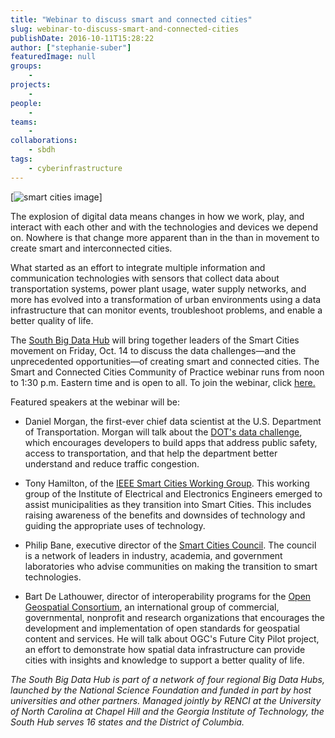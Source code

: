 ```yaml
---
title: "Webinar to discuss smart and connected cities"
slug: webinar-to-discuss-smart-and-connected-cities
publishDate: 2016-10-11T15:28:22
author: ["stephanie-suber"]
featuredImage: null
groups:
    - 
projects:
    - 
people:
    - 
teams: 
    - 
collaborations:
    - sbdh
tags:
    - cyberinfrastructure
---
```

[![smart cities image](https://renci.org/wp-content/uploads/2016/10/smart-cities-image-1024x586.jpg)]

The explosion of digital data means changes in how we work, play, and interact with each other and with the technologies and devices we depend on. Nowhere is that change more apparent than in the than in movement to create smart and interconnected cities.

What started as an effort to integrate multiple information and communication technologies with sensors that collect data about transportation systems, power plant usage, water supply networks, and more has evolved into a transformation of urban environments using a data infrastructure that can monitor events, troubleshoot problems, and enable a better quality of life.

The [South Big Data Hub](https://southbdhub.wordpress.com/) will bring together leaders of the Smart Cities movement on Friday, Oct. 14 to discuss the data challenges—and the unprecedented opportunities—of creating smart and connected cities. The Smart and Connected Cities Community of Practice webinar runs from noon to 1:30 p.m. Eastern time and is open to all. To join the webinar, click [here.](https://renci.webex.com/mw3100/mywebex/default.do?service=1&siteurl=renci&nomenu=true&main_url=%2Fmc3100%2Fe.do%3Fsiteurl%3Drenci%26AT%3DMI%26EventID%3D482477322%26UID%3D0%26Host%3DQUhTSwAAAAIZuHW8I572udXfZrz6QtQUYnsYJjJnzMoPGDkSDDb_XvnpZuUJ-jaAMO)

Featured speakers at the webinar will be:

*   Daniel Morgan, the first-ever chief data scientist at the U.S. Department of Transportation. Morgan will talk about the [DOT's data challenge](https://www.data.gov/safety/us-department-transportation-data-challenge/), which encourages developers to build apps that address public safety, access to transportation, and that help the department better understand and reduce traffic congestion.

*   Tony Hamilton, of the [IEEE Smart Cities Working Group](http://smartcities.ieee.org/). This working group of the Institute of Electrical and Electronics Engineers emerged to assist municipalities as they transition into Smart Cities. This includes raising awareness of the benefits and downsides of technology and guiding the appropriate uses of technology.

*   Philip Bane, executive director of the [Smart Cities Council](http://smartcitiescouncil.com/). The council is a network of leaders in industry, academia, and government laboratories who advise communities on making the transition to smart technologies.

*   Bart De Lathouwer, director of interoperability programs for the [Open Geospatial Consortium](http://www.opengeospatial.org/), an international group of commercial, governmental, nonprofit and research organizations that encourages the development and implementation of open standards for geospatial content and services. He will talk about OGC's Future City Pilot project, an effort to demonstrate how spatial data infrastructure can provide cities with insights and knowledge to support a better quality of life.

_The South Big Data Hub is part of a network of four regional Big Data Hubs, launched by the National Science Foundation and funded in part by host universities and other partners. Managed jointly by RENCI at the University of North Carolina at Chapel Hill and the Georgia Institute of Technology, the South Hub serves 16 states and the District of Columbia._
<!-- AddThis Advanced Settings generic via filter on the_content --><!-- AddThis Share Buttons generic via filter on the_content -->
